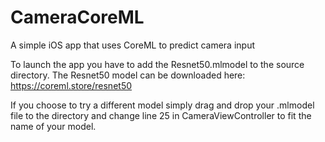 # CameraCoreML
A simple iOS app that uses CoreML to predict camera input

To launch the app you have to add the Resnet50.mlmodel to the source directory.
The Resnet50 model can be downloaded here: https://coreml.store/resnet50

If you choose to try a different model simply drag and drop your .mlmodel file to the directory and change line 25 in CameraViewController to fit the name of your model.
